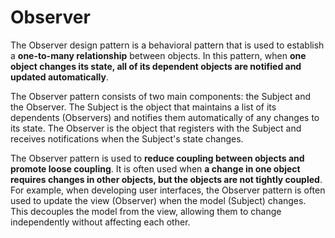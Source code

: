 # Observer

The Observer design pattern is a behavioral pattern that is used to establish a **one-to-many relationship** between objects. In this pattern, when **one object changes its state, all of its dependent objects are notified and updated automatically**.

The Observer pattern consists of two main components: the Subject and the Observer. The Subject is the object that maintains a list of its dependents (Observers) and notifies them automatically of any changes to its state. The Observer is the object that registers with the Subject and receives notifications when the Subject's state changes.

The Observer pattern is used to **reduce coupling between objects and promote loose coupling**. It is often used when **a change in one object requires changes in other objects, but the objects are not tightly coupled**. For example, when developing user interfaces, the Observer pattern is often used to update the view (Observer) when the model (Subject) changes. This decouples the model from the view, allowing them to change independently without affecting each other.

